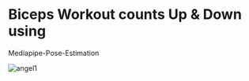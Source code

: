 # Biceps Workout counts Up & Down using 
  Mediapipe-Pose-Estimation


![angel1](https://user-images.githubusercontent.com/53949585/229462216-d13ac25b-ce71-4210-b360-408bcdaf32b0.jpg)
